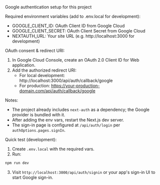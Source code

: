 Google authentication setup for this project

Required environment variables (add to .env.local for development):

- GOOGLE_CLIENT_ID: OAuth Client ID from Google Cloud
- GOOGLE_CLIENT_SECRET: OAuth Client Secret from Google Cloud
- NEXTAUTH_URL: Your site URL (e.g. http://localhost:3000 for development)

OAuth consent & redirect URI:

1. In Google Cloud Console, create an OAuth 2.0 Client ID for Web application.
2. Add the authorized redirect URI:
   - For local development: http://localhost:3000/api/auth/callback/google
   - For production: https://your-production-domain.com/api/auth/callback/google

Notes:
- The project already includes `next-auth` as a dependency; the Google provider is bundled with it.
- After adding the env vars, restart the Next.js dev server.
- The sign-in page is configured at `/api/auth/login` per `authOptions.pages.signIn`.

Quick test (development):

1. Create `.env.local` with the required vars.
2. Run:

```powershell
npm run dev
```

3. Visit `http://localhost:3000/api/auth/signin` or your app's sign-in UI to start Google sign-in.
